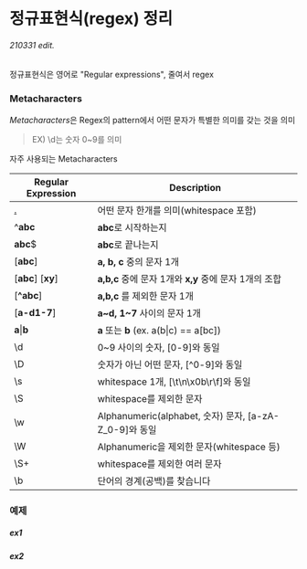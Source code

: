# 정규표현식(regex) 정리 

###### 210331 edit.

정규표현식은 영어로 "Regular expressions", 줄여서 regex

### Metacharacters

$Metacharacters$은 Regex의 pattern에서 어떤 문자가 특별한 의미를 갖는 것을 의미

> EX) \d는 숫자 0~9를 의미



자주 사용되는 Metacharacters

| Regular Expression | Description                                            |
| ------------------ | ------------------------------------------------------ |
| [.](#ex1)        | 어떤 문자 한개를 의미(whitespace 포함)                 |
| ^**abc**           | **abc**로 시작하는지                                   |
| **abc**$           | **abc**로 끝나는지                                     |
| [**abc**]          | **a, b, c** 중의 문자 1개                              |
| [**abc**] [**xy**] | **a,b,c** 중에 문자 1개와 **x,y** 중에 문자 1개의 조합 |
| [**^abc**]         | **a,b,c** 를 제외한 문자 1개                           |
| [**a-d1-7**]       | **a~d, 1~7** 사이의 문자 1개                           |
| **a**\|**b**       | **a** 또는 **b** (ex. a(b\|c) == a[bc])                |
| \d                 | 0~9 사이의 숫자, [0-9]와 동일                          |
| \D                 | 숫자가 아닌 어떤 문자, \[^0-9]와 동일                  |
| \s                 | whitespace 1개, [\t\n\x0b\r\f]와 동일                  |
| \S                 | whitespace를 제외한 문자                               |
| \w                 | Alphanumeric(alphabet, 숫자) 문자, [a-zA-Z_0-9]와 동일 |
| \W                 | Alphanumeric을 제외한 문자(whitespace 등)              |
| \S+                | whitespace를 제외한 여러 문자                          |
| \b                 | 단어의 경계(공백)를 찾습니다                           |

### 예제

##### ex1



##### ex2













[참조]: https://codechacha.com/ko/java-regex/




